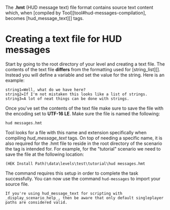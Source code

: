 The **.hmt** (HUD message text) file format contains source text content which, when [compiled by Tool][tool#hud-messages-compilation], becomes [hud_message_text][] tags.

# Creating a text file for HUD messages
Start by going to the root directory of your level and creating a text file. The contents of the text file **differs** from the formatting used for [string_list][]. Instead you will define a variable and set the value for the string. Here is an example:

```
string1=Well, what do we have here?
string2=If I'm not mistaken this looks like a list of strings.
string3=A lot of neat things can be done with strings.
```

Once you've set the contents of the text file make sure to save the file with the encoding set to **UTF-16 LE**. Make sure the file is named the following:

`hud messages.hmt`

Tool looks for a file with this name and extension specifically when compiling _hud_message_text_ tags. On top of needing a specific name, it is also required for the .hmt file to reside in the root directory of the scenario the tag is intended for. For example, for the "tutorial" scenario we need to save the file at the following location:

`(HEK Install Path)\data\levels\test\tutorial\hud messages.hmt`

The command requires this setup in order to complete the task successfully. You can now use the command `hud-messages` to import your source file.

```.alert danger
If you're using hud_message_text for scripting with _display_scenario_help_, then be aware that only default singleplayer paths are considered valid.
```
